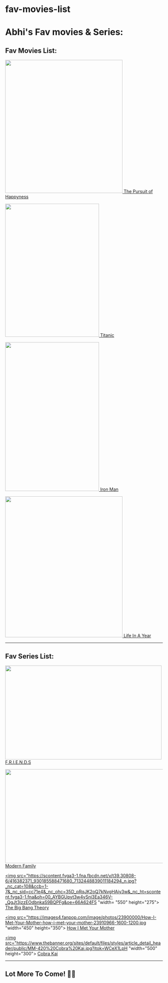 # fav-movies-list
<h1> Abhi's Fav movies & Series:</h1>
<h2>Fav Movies List:</h2>

<a href="https://en.wikipedia.org/wiki/The_Pursuit_of_Happyness"><img src="https://upload.wikimedia.org/wikipedia/en/8/81/Poster-pursuithappyness.jpg" width="375" height="425">
<a href="https://en.wikipedia.org/wiki/The_Pursuit_of_Happyness" >The Pursuit of Happyness</a>

<a href="https://www.hotstar.com/in/movies/titanic/1770001166"><img src="https://c8.alamy.com/comp/PXNB80/titanic-original-movie-poster-PXNB80.jpg " width="300" height="425">
<a href="https://www.hotstar.com/in/movies/titanic/1770001166">Titanic</a>

<a href="https://www.hotstar.com/in/movies/iron-man/1660000038"><img src="https://images.affiches-et-posters.com/albums/3/55309/poster-film-iron-man-1.jpg" width="300" height="475">
<a href="https://www.hotstar.com/in/movies/iron-man/1660000038">Iron Man</a>

<a href="https://www.primevideo.com/dp/amzn1.dv.gti.06bbea93-3c9e-d08c-95b4-fe4d450f5816?autoplay=0&ref_=atv_cf_strg_wb"><img src="https://www.themoviedb.org/t/p/original/DUjo2ZxSQcrGmqy4aWXjDlfI21.jpg  " width="375" height="450">
<a href="https://www.primevideo.com/dp/amzn1.dv.gti.06bbea93-3c9e-d08c-95b4-fe4d450f5816?autoplay=0&ref_=atv_cf_strg_wb">Life In A Year</a>
<hr/>

<h2>Fav Series List:</h2>


<a href="https://www.netflix.com/search?q=fr&jbv=70153404"> <img src="http://www.stunningalways.com/wp-content/uploads/2015/12/Friends-together-withtitle-friends.jpg" width="500" height="300"></a>
<a href="https://en.wikipedia.org/wiki/Friends">F.R.I.E.N.D.S</a>

<a href="https://www.hotstar.com/in/shows/modern-family/8549"> <img src="https://cdn1.edgedatg.com/aws/v2/abc/ModernFamily/showimages/cae29355a2f177539897e6db1d9b0861/1200x627-Q80_cae29355a2f177539897e6db1d9b0861.jpg " width="520" height="300">
<a href="https://www.hotstar.com/in/shows/modern-family/8549">Modern Family</a>

<a href="https://www.primevideo.com/region/eu/detail/0T62J95K9OZUIUU1IO83WM564M/ref=atv_sr_fle_c_Tn74RA_1_1_1?sr=1-1&pageTypeIdSource=ASIN&pageTypeId=B07CH2VCVC&qid=1721789011366"><img src="https://scontent.fvga3-1.fna.fbcdn.net/v/t39.30808-6/416382371_930185588471680_7132448839011184294_n.jpg?_nc_cat=108&ccb=1-7&_nc_sid=cc71e4&_nc_ohc=35D_pRqJK2oQ7kNvgHAiy3w&_nc_ht=scontent.fvga3-1.fna&oh=00_AYBGUpyt3w4ySni3Ea346V-_QgJt3jzzEOdbnkaS9BQPFg&oe=66A624F5 "width= "550" height="275">
<a href="https://en.wikipedia.org/wiki/The_Big_Bang_Theory">The Big Bang Theory</a>

<a href="https://www.hotstar.com/in/shows/how-i-met-your-mother/8323"><img src="https://images4.fanpop.com/image/photos/23900000/How-I-Met-Your-Mother-how-i-met-your-mother-23910966-1600-1200.jpg "width="450" height="350">
<a href="https://www.hotstar.com/in/shows/how-i-met-your-mother/8323">How I Met Your Mother</a>

<a href="https://www.netflix.com/search?q=cobra&jbv=81002370"><img src="https://www.thebanner.org/sites/default/files/styles/article_detail_header/public/MM-420%20Cobra%20Kai.jpg?itok=WCeX1LpH "width="500" height="300">
<a href="https://www.netflix.com/search?q=cobra%20kai&jbv=81002370">Cobra Kai</a>

<hr/>

<h2>Lot More To Come! 👊🏻</h2>
